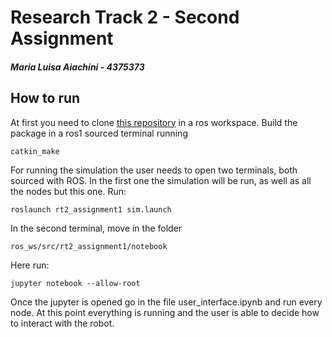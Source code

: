 # Research Track 2 - Second Assignment
##### Maria Luisa Aiachini - 4375373


## How to run
At first you need to clone [this repository](https://github.com/Marilwoo/rt2_assignment2) in a ros workspace. Build the package in a ros1 sourced terminal running
```
catkin_make
```
For running the simulation the user needs to open two terminals, both sourced with ROS. In the first one the simulation will be run, as well as all the nodes but this one. Run:
```
roslaunch rt2_assignment1 sim.launch
```
In the second terminal, move in the folder
```
ros_ws/src/rt2_assignment1/notebook
```
Here run:
```
jupyter notebook --allow-root
```
Once the jupyter is opened go in the file user_interface.ipynb and run every node. At this point everything is running and the user is able to decide how to interact with the robot.

